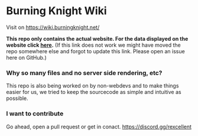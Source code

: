 # Burning Knight Wiki

Visit on https://wiki.burningknight.net/

**This repo only contains the actual website. For the data displayed on the website click [here](https://github.com/egordorichev/BurningWiki/).** (If this link does not work we might have moved the repo somewhere else and forgot to update this link. Please open an issue here on GitHub.)



### Why so many files and no server side rendering, etc?

This repo is also being worked on by non-webdevs and to make things easier for us, we tried to keep the sourcecode as simple and intuitive as possible.


### I want to contribute

Go ahead, open a pull request or get in conact. https://discord.gg/rexcellent